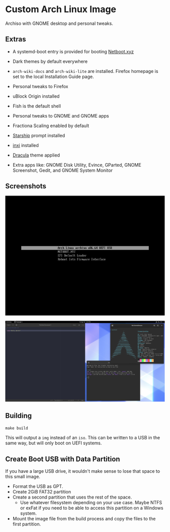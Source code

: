 # Custom Arch Linux Image

Archiso with GNOME desktop and personal tweaks.

## Extras

+ A systemd-boot entry is provided for booting [Netboot.xyz](https://netboot.xyz/)

+ Dark themes by default everywhere

+ `arch-wiki-docs` and `arch-wiki-lite` are installed. Firefox homepage is set to the local Installation Guide page.

+ Personal tweaks to Firefox

+ uBlock Origin installed

+ Fish is the default shell

+ Personal tweaks to GNOME and GNOME apps

+ Fractiona Scaling enabled by default

+ [Starship](https://starship.rs/) prompt installed

+ [inxi](https://github.com/smxi/inxi) installed

+ [Dracula](https://draculatheme.com/) theme applied

+ Extra apps like: GNOME Disk Utility, Evince, GParted, GNOME Screenshot, Gedit, and GNOME System Monitor

## Screenshots

![Screenshot Boot Menu](assets/screenshot-boot-menu.png)

![Screenshot Desktop 1](assets/screenshot-desktop-1.png)

## Building

`make build`

This will output a `img` instead of an `iso`. This can be written to a USB in the same
way, but will only boot on UEFI systems.

## Create Boot USB with Data Partition

If you have a large USB drive, it wouldn't make sense to lose that space to this small image.

+ Format the USB as GPT.
+ Create 2GiB FAT32 partition
+ Create a second partition that uses the rest of the space.
    - Use whatever filesystem depending on your use case. Maybe NTFS or exFat if you need to be able to access this partition on a Windows system.
+ Mount the image file from the build process and copy the files to the first partition.
